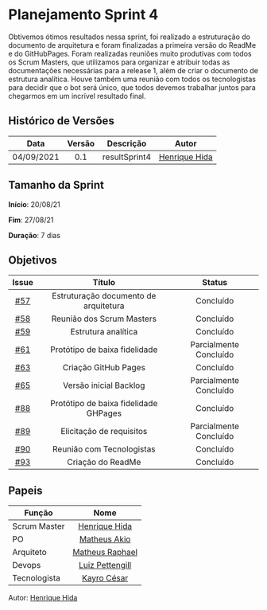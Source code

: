 ﻿



# Planejamento Sprint 4

Obtivemos ótimos resultados nessa sprint, foi realizado a estruturação do documento de arquitetura e foram finalizadas a primeira versão do ReadMe e do GitHubPages.
Foram realizadas reuniões muito produtivas com todos os Scrum Masters, que utilizamos para organizar e atribuir todas as documentações necessárias para a release 1, além de criar o documento de estrutura analítica.
Houve também uma reunião com todos os tecnologistas para decidir que o bot será único, que todos devemos trabalhar juntos para chegarmos em um incrível resultado final.

## Histórico de Versões

| Data       | Versão | Descrição                      | Autor             |
| :--------: | :----: | :----------:                   | :---------------: |
| 04/09/2021 |    0.1   | resultSprint4 | [Henrique Hida](https://github.com/HenriqueHida)|

## Tamanho da Sprint

**Início**: 20/08/21

**Fim**: 27/08/21

**Duração**: 7 dias

## Objetivos

| Issue |            Título            |        Status       | 
|:-------:|:----------------------------:|:-----------------------------:|
| [#57](https://github.com/fga-eps-mds/2021-1-Bot/issues/57) | Estruturação documento de arquitetura | Concluído 
| [#58](https://github.com/fga-eps-mds/2021-1-Bot/issues/58) | Reunião dos Scrum Masters |Concluído 
| [#59](https://github.com/fga-eps-mds/2021-1-Bot/issues/59) | Estrutura analítica |Concluído 
| [#61](https://github.com/fga-eps-mds/2021-1-Bot/issues/61) | Protótipo de baixa fidelidade | Parcialmente Concluído 
| [#63](https://github.com/fga-eps-mds/2021-1-Bot/issues/63) | Criação GitHub Pages | Concluído 
| [#65](https://github.com/fga-eps-mds/2021-1-Bot/issues/65) | Versão inicial Backlog | Parcialmente Concluído 
| [#88](https://github.com/fga-eps-mds/2021-1-Bot/issues/88) |  Protótipo de baixa fidelidade GHPages| Concluído 
| [#89](https://github.com/fga-eps-mds/2021-1-Bot/issues/89) |  Elicitação de requisitos| Parcialmente Concluído 
| [#90](https://github.com/fga-eps-mds/2021-1-Bot/issues/90) | Reunião com Tecnologistas |Concluído 
| [#93](https://github.com/fga-eps-mds/2021-1-Bot/issues/93) | Criação do ReadMe |Concluído 


## Papeis

|      Função      |            Nome            |
|------------------|:--------------------------:|
| Scrum Master | [Henrique Hida](https://github.com/HenriqueHida) |
| PO | [Matheus Akio](https://github.com/matheusakio) |
| Arquiteto | [Matheus Raphael](https://github.com/matheusrazor) |
| Devops | [Luiz Pettengill](https://github.com/LuizPettengill) |
| Tecnologista | [Kayro César](https://github.com/kayrocesar)

Autor: [Henrique Hida](https://github.com/HenriqueHida)
